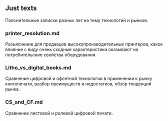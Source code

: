 ## Just texts

Пояснительные записки разных лет на тему технологий и рынков.

### printer_resolution.md
Разъяснение для продавцов высокопроизводительных принтеров, какое влияние с виду очень сходные характеристики оказывают на потребительские свойства оборудования.

### Litho_vs_digital_books.md
Сравнение цифровой и офсетной технологии в применении к рынку книгопечати, разбор преимуществ и недостатков, обзор тенденций рынка.

### CS_and_CF.md
Сравнение листовой и ролевой цифровой печати.
